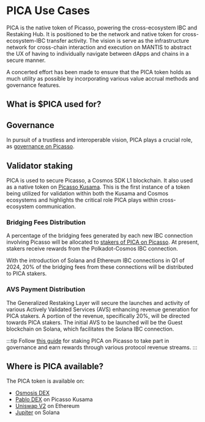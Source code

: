 # PICA Use Cases

PICA is the native token of Picasso, powering the cross-ecosystem IBC and Restaking Hub. It is positioned to be the network and native token for cross-ecosystem-IBC transfer activity. The vision is serve as the infrastructure network for cross-chain interaction and execution on MANTIS to abstract the UX of having to individually navigate between dApps and chains in a secure manner.

A concerted effort has been made to ensure that the PICA token holds as much utility as possible by incorporating various value accrual methods and governance features.

## What is $PICA used for?


## Governance

In pursuit of a trustless and interoperable vision, PICA plays a crucial role, as [governance on Picasso](../governance-%26-token/governance.md).
## Validator staking
PICA is used to secure Picasso, a Cosmos SDK L1 blockchain. It also used as a native token on [Picasso Kusama](../governance-%26-token/opengov.md). This is the first instance of a token being utilized for validation within both the Kusama and Cosmos ecosystems and highlights the critical role PICA plays within cross-ecosystem communication.  

### Bridging Fees Distribution 
A percentage of the bridging fees generated by each new IBC connection involving Picasso will be allocated to [stakers of PICA on Picasso](/docs/docs/user-guides/pica-staking.md). At present, stakers receive rewards from the Polkadot-Cosmos IBC connection. 

With the introduction of Solana and Ethereum IBC connections in Q1 of 2024, 20% of the bridging fees from these connections will be distributed to PICA stakers. 

### AVS Payment Distribution
The Generalized Restaking Layer will secure the launches and activity of various Actively Validated Services (AVS) enhancing revenue generation for PICA stakers. A portion of the revenue, specifically 20%, will be directed towards PICA stakers. The initial AVS to be launched will be the Guest blockchain on Solana, which facilitates the Solana IBC connection.


:::tip
Follow [this guide](https://docs.picasso.network/user-guides/pica-staking) for staking PICA on Picasso to take part in governance and earn rewards through various protocol revenue streams.
:::

 

<!-- Commented as this hasn't been implemented yet
## Staking Reward Curve for Bridging Fees

Users may stake their PICA for a % share of revenue generated from bridging fees. The PICA staking rewards curve acts as a method of rewarding users who have staked their PICA over a threshold duration of time. Users who hit a maximum duration of 90-days staked will receive a proportional share of the 20% of bridge revenue allocated towards PICA stakers. 

| Days | % of Fee-Split | Redistributed % |
| ---- | -------- | -------- |
|  1    |   1.11%       |    -------      |
|  7     |  7.78%        |   -------       |
|  14     |   15.56%       | -------         |
|  30     |   33.33%       |  15%        |
|  60     |   66.67%       |  35%        |
| 90  | 100%       | 50% |

Per the table above, a user accrues a greater % of their revenue share linearly over the course of their staking period until reaching the maximum of 90-days, at which point, they will begin to accrue their full share of the 20% revenue split. Users who have not reached the full 90-day threshold, will have their remaining share redistributed upward across the curve. 

**Example**

As a simple example - take two users that have staked their PICA. User A has staked for 90-days and user B has staked for 1-Day. 

User A Rev Share = 100% * (PICA_Staked / Total_PICA_Staked) * (20% Bridging Revenue), whereas,

User B Rev Share = 1.11% * (PICA_Staked / Total_PICA_Staked) * (20% Bridging Revenue)

Further, 98.89% of User B’s Rev Share would be allocated to users further up the curve (in this case, there is only User A)
Share of redistributed revenue up the curve for longer-duration stakers will only be split amongst the 30/60/90 day threshold as follows:

Share of redistributed revenue up the curve for longer-duration stakers will only be split amongst the 30/60/90 day threshold as follows:

- 30 Days <= x < 60 Days : receive 15% of redistributed revenue from stakers lower in the curve
- 60 Days <= x < 90 Days : receive 35% of redistributed revenue from stakers lower in the curve
- 90 Days <= x : receive 50% of redistributed revenue from stakers lower in the curve -->

## Where is PICA available?

The PICA token is available on:

- [Osmosis DEX](https://app.osmosis.zone/)
- [Pablo DEX](https://app.pablo.finance/) on Picasso Kusama
- [Uniswap V2](https://app.uniswap.org/explore/tokens/ethereum/0xbb63a9b64a80e9338b8ea298c51765e57c4f159c?chain=mainnet) on Ethereum
- [Jupiter](https://jup.ag/swap/966vsqwoS3ZBrHesTyAvE7esFV2kaHaDFLLXs4asPdLJ-So11111111111111111111111111111111111111112) on Solana
